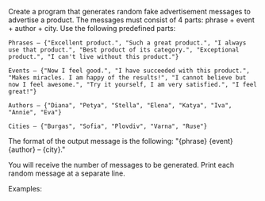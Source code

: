 Create a program that generates random fake advertisement messages to advertise a product. The messages must consist of 4 parts: phrase + event + author + city. Use the following predefined parts:

	Phrases – {"Excellent product.", "Such a great product.", "I always use that product.", "Best product of its category.", "Exceptional product.", "I can't live without this product."}
  
	Events – {"Now I feel good.", "I have succeeded with this product.", "Makes miracles. I am happy of the results!", "I cannot believe but now I feel awesome.", "Try it yourself, I am very satisfied.", "I feel great!"}
  
	Authors – {"Diana", "Petya", "Stella", "Elena", "Katya", "Iva", "Annie", "Eva"}
  
	Cities – {"Burgas", "Sofia", "Plovdiv", "Varna", "Ruse"}

The format of the output message is the following: "{phrase} {event} {author} – {city}."

You will receive the number of messages to be generated. Print each random message at a separate line.

Examples:

